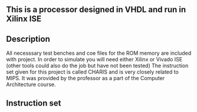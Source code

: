 ## This is a processor designed in VHDL and run in Xilinx ISE

## Description
 All necesssary test benches and coe files for the ROM memory are included with project.
 In order to simulate you will need either Xilinx or Vivado ISE (other tools could also do the job but have not been tested) 
 The instruction set given for this project is called CHARIS and is very closely related to MIPS. It was provided by the professor as a part of the Computer Architecture course. 
 
## Instruction set
